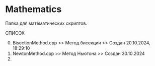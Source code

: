 # Mathematics
Папка для математических скриптов. 

СПИСОК

0. BisectionMethod.cpp >> Метод бисекции >> Создан 20.10.2024, ‏‎18:29:10
1. NewtonMethod.cpp >> Метод Ньютона >> Создан 30.10.2024
2. 
